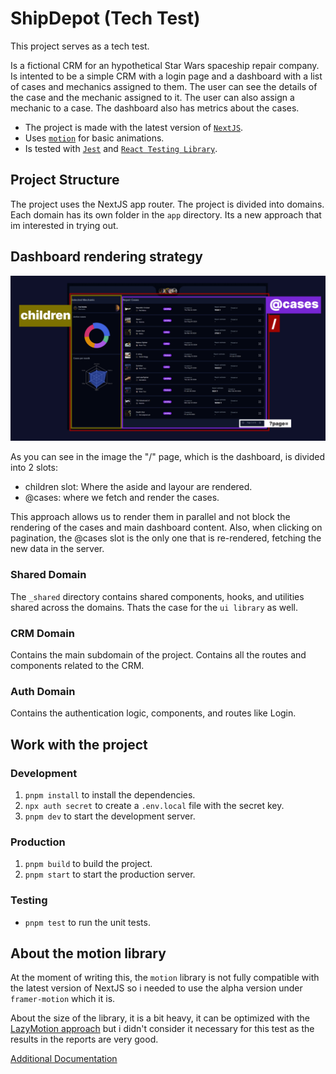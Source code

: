 # ShipDepot (Tech Test)
This project serves as a tech test.

Is a fictional CRM for an hypothetical Star Wars spaceship repair company. Is intented to be a simple CRM with a login page and a dashboard with a list of cases and mechanics assigned to them. The user can see the details of the case and the mechanic assigned to it. The user can also assign a mechanic to a case. The dashboard also has metrics about the cases.

- The project is made with the latest version of [`NextJS`](https://nextjs.org/).
- Uses [`motion`](https://motion.dev/) for basic animations.
- Is tested with [`Jest`](https://jestjs.io/) and [`React Testing Library`](https://testing-library.com/docs/react-testing-library/intro/).

## Project Structure
The project uses the NextJS app router. The project is divided into domains. Each domain has its own folder in the `app` directory. Its a new approach that im interested in trying out.

## Dashboard rendering strategy
![alt text](docs/dashboard-rendering-strategy.png)

As you can see in the image the "/" page, which is the dashboard, is divided into 2 slots:
- children slot: Where the aside and layour are rendered.
- @cases: where we fetch and render the cases.

This approach allows us to render them in parallel and not block the rendering of the cases and main dashboard content. Also, when clicking on pagination, the @cases slot is the only one that is re-rendered, fetching the new data in the server.

### Shared Domain
The `_shared` directory contains shared components, hooks, and utilities shared across the domains. Thats the case for the `ui library` as well.

### CRM Domain
Contains the main subdomain of the project. Contains all the routes and components related to the CRM.

### Auth Domain
Contains the authentication logic, components, and routes like Login.

## Work with the project

### Development
1. `pnpm install` to install the dependencies.
2. `npx auth secret` to create a `.env.local` file with the secret key.
3. `pnpm dev` to start the development server.

### Production
1. `pnpm build` to build the project.
2. `pnpm start` to start the production server.

### Testing
- `pnpm test` to run the unit tests.

## About the motion library
At the moment of writing this, the `motion` library is not fully compatible with the latest version of NextJS so i needed to use the alpha version under `framer-motion` which it is.

About the size of the library, it is a bit heavy, it can be optimized with the [LazyMotion approach](https://motion.dev/docs/react-lazy-motion) but i didn't consider it necessary for this test as the results in the reports are very good.

[Additional Documentation](docs/TEST_README.md)